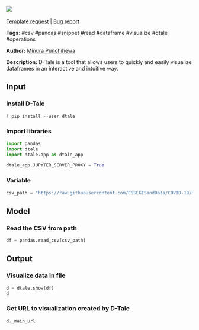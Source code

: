 <a href="https://app.naas.ai/user-redirect/naas/downloader?url=https://raw.githubusercontent.com/jupyter-naas/awesome-notebooks/master/D-Tale/D-Tale_Visualize_dataframe.ipynb" target="_parent"><img src="https://naasai-public.s3.eu-west-3.amazonaws.com/open_in_naas.svg"/></a><br><br><a href="https://github.com/jupyter-naas/awesome-notebooks/issues/new?assignees=&labels=&template=template-request.md&title=Tool+-+Action+of+the+notebook+">Template request</a> | <a href="https://github.com/jupyter-naas/awesome-notebooks/issues/new?assignees=&labels=bug&template=bug_report.md&title=D-Tale+-+Visualize+dataframe:+Error+short+description">Bug report</a>

**Tags:** #csv #pandas #snippet #read #dataframe #visualize #dtale #operations

**Author:** [Minura Punchihewa](https://www.linkedin.com/in/minurapunchihewa/)

**Description:** D-Tale is a tool that allows users to quickly and easily visualize dataframes in an interactive and intuitive way.

## Input

### Install D-Tale


```python
! pip install --user dtale
```

### Import libraries


```python
import pandas
import dtale
import dtale.app as dtale_app

dtale_app.JUPYTER_SERVER_PROXY = True
```

### Variable


```python
csv_path = "https://raw.githubusercontent.com/CSSEGISandData/COVID-19/master/csse_covid_19_data/csse_covid_19_time_series/time_series_covid19_confirmed_global.csv"
```

## Model

### Read the CSV from path


```python
df = pandas.read_csv(csv_path)
```

## Output

### Visualize data in file


```python
d = dtale.show(df)
d
```

### Get URL to visualization created by D-Tale


```python
d._main_url
```
